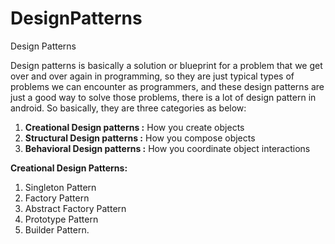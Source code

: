 # DesignPatterns
Design Patterns

Design patterns is basically a solution or blueprint for a problem that we get over and over again in programming, so they are just typical types of problems we can encounter as programmers, and these design patterns are just a good way to solve those problems, there is a lot of design pattern in android. So basically, they are three categories as below:

1. **Creational Design patterns :** How you create objects
2. **Structural Design patterns :** How you compose objects
3. **Behavioral Design patterns :** How you coordinate object interactions



**Creational Design Patterns:**
1. Singleton Pattern
2. Factory Pattern
3. Abstract Factory Pattern
4. Prototype Pattern
5. Builder Pattern.

   
